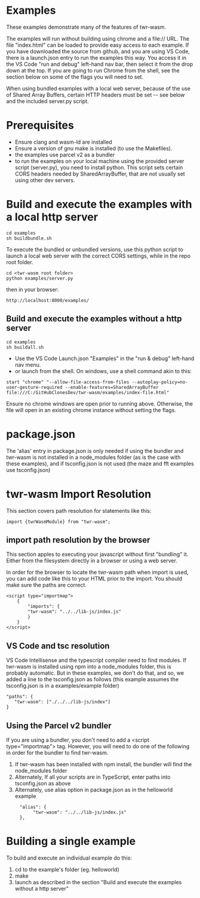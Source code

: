 # Examples
These examples demonstrate many of the features of twr-wasm.

The examples will run without building using chrome and a file:// URL.  The file "index.html" can be loaded to provide easy access to each example.  If you have downloaded the source from github, and you are using VS Code, there is a launch.json entry to run the examples this way.  You access it in the VS Code "run and debug" left-hand nav bar, then select it from the drop down at the top.  If you are going to run Chrome from the shell, see the section below on some of the flags you will need to set.

When using bundled examples with a local web server, because of the use of Shared Array Buffers, certain HTTP headers must be set -- see below and the included server.py script.

# Prerequisites
   - Ensure clang and wasm-ld are installed
   - Ensure a version of gnu make is installed (to use the Makefiles).  
   - the examples use parcel v2 as a bundler 
   - to run the examples on your local machine using the provided server script (server.py), you need to install python.  This script sets certain CORS headers needed by SharedArrayBuffer, that are not usually set using other dev servers.

# Build and execute the examples with a local http server

~~~
cd examples
sh buildbundle.sh
~~~

To execute the bundled or unbundled versions, use this python script to launch a local web server with the correct CORS settings,  while in the repo root folder.

~~~
cd <twr-wasm root folder>
python examples/server.py
~~~

then in your browser:

~~~
http://localhost:8000/examples/
~~~

## Build and execute the examples without a http server

~~~
cd examples
sh buildall.sh
~~~

- Use the VS Code Launch.json "Examples" in the "run & debug" left-hand nav menu.
- or launch from the shell.  On windows, use a shell command akin to this:

~~~
start "chrome" "--allow-file-access-from-files --autoplay-policy=no-user-gesture-required --enable-features=SharedArrayBuffer file:///C:/GitHubClonesDev/twr-wasm/examples/index-file.html"
~~~

Ensure no chrome windows are open prior to running above.  Otherwise, the file will open in an existing chrome instance without setting the flags.

# package.json
The 'alias' entry in package.json is only needed if using the bundler and twr-wasm is not installed in a node_modules folder (as is the case with these examples), and if tsconfig.json is not used (the maze and fft examples use tsconfig.json)

# twr-wasm Import Resolution
This section covers path resolution for statements like this:
~~~
import {twrWasmModule} from "twr-wasm";
~~~

## import path resolution by the browser
This section apples to executing your javascript without first "bundling" it.  Either from the filesystem directly in a browser or using a web server. 

In order for the browser to locate the twr-wasm path when import is used,  you can add code like this to your HTML prior to the import.  You should make sure the paths are correct.
~~~
<script type="importmap">
    {
        "imports": {
        "twr-wasm": "../../lib-js/index.js"
        }
    }
</script>
~~~

## VS Code and tsc resolution
VS Code Intellisense and the typescript compiler need to find modules.  If twr-wasm is installed using npm into a node_modules folder, this is probably automatic.  But in these examples, we don't do that, and so, we added a line to the tsconfig.json as follows (this example assumes the tsconfig.json is in a examples/example folder)
~~~
"paths": {
   "twr-wasm": ["./../../lib-js/index"]
}
~~~

## Using the Parcel v2 bundler
If you are using a bundler, you don't need to add a \<script type="importmap"> tag.  However, you will need to do one of the following in order for the bundler to find twr-wasm.

1. If twr-wasm has been installed with npm install, the bundler will find the node_modules folder
2. Alternately, If all your scripts are in TypeScript, enter paths into tsconfig.json as above
3. Alternately, use alias option in package.json as in the helloworld example
~~~
     "alias": {
          "twr-wasm": "../../lib-js/index.js"
     },
~~~

# Building a single example
To build and execute an individual example do this:
1. cd to the example's folder (eg. helloworld)
2. make
3. launch as described in the section "Build and execute the examples without a http server"



